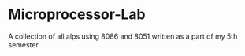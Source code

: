 # Microprocessor-Lab
A collection of all alps using 8086 and 8051 written as a part of my 5th semester.


